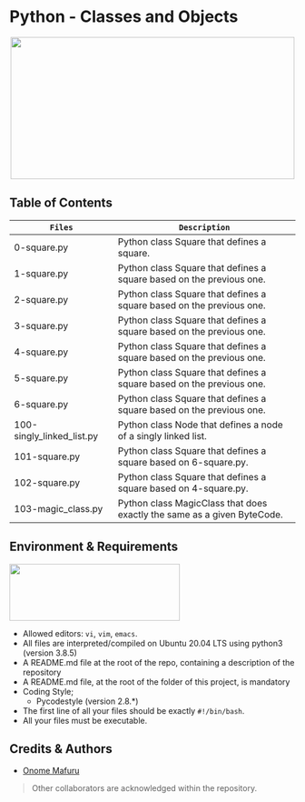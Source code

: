 # Python - Classes and Objects
<p align="center">
<img src="https://s3.amazonaws.com/intranet-projects-files/holbertonschool-higher-level_programming+/247/oop-meme.jpg" width="500" height="250" />
</p>

## Table of Contents
| **`Files`** | **`Description`** |
| --- | --- |
| 0-square.py	| Python class Square that defines a square.  |
| 1-square.py	| Python class Square that defines a square based on the previous one. |
| 2-square.py	| Python class Square that defines a square based on the previous one. |
| 3-square.py	| Python class Square that defines a square based on the previous one. |
| 4-square.py	| Python class Square that defines a square based on the previous one. |
| 5-square.py	| Python class Square that defines a square based on the previous one. |
| 6-square.py	| Python class Square that defines a square based on the previous one. |
| 100-singly_linked_list.py	| Python class Node that defines a node of a singly linked list. |
| 101-square.py	| Python class Square that defines a square based on 6-square.py. |
| 102-square.py	| Python class Square that defines a square based on 4-square.py. |
| 103-magic_class.py	| Python class MagicClass that does exactly the same as a given ByteCode. |


## Environment & Requirements
<img src="https://alx-apply.hbtn.io/brand_alx/share_image_2019.jpg" width="300" height="100" />

- Allowed editors: `vi`, `vim`, `emacs`.
- All files are interpreted/compiled on Ubuntu 20.04 LTS using python3 (version 3.8.5)
- A README.md file at the root of the repo, containing a description of the repository
- A README.md file, at the root of the folder of this project, is mandatory
- Coding Style;
  - Pycodestyle (version 2.8.*)
- The first line of all your files should be exactly `#!/bin/bash`.
- All your files must be executable.


## Credits & Authors
- [Onome Mafuru](https://@github.com/Omafuru)
> Other collaborators are acknowledged within the repository.
